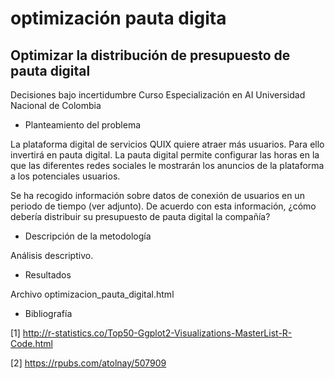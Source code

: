 # optimización pauta digita
Optimizar la distribución de presupuesto de pauta digital 
---
Decisiones bajo incertidumbre
Curso Especialización en AI Universidad Nacional de Colombia

+ Planteamiento del problema

La plataforma digital de servicios QUIX quiere atraer más usuarios. Para ello invertirá en pauta digital. La pauta digital permite configurar las horas en la que las diferentes redes sociales le mostrarán los anuncios de la plataforma a los potenciales usuarios. 

Se ha recogido información sobre datos de conexión de usuarios en un periodo de tiempo (ver adjunto). De acuerdo con esta información, ¿cómo debería distribuir su presupuesto de pauta digital la compañía?

* Descripción de la metodología

Análisis descriptivo.

* Resultados

Archivo optimizacion_pauta_digital.html

+ Bibliografía

[1] http://r-statistics.co/Top50-Ggplot2-Visualizations-MasterList-R-Code.html

[2] https://rpubs.com/atolnay/507909


